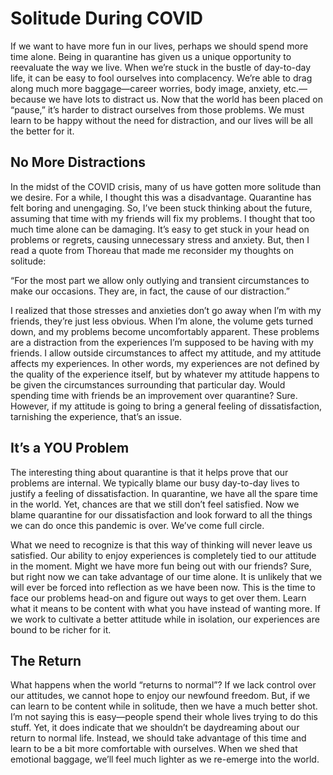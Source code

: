 # Solitude During COVID
If we want to have more fun in our lives, perhaps we should spend more time alone. Being in quarantine has given us a unique opportunity to reevaluate the way we live. When we’re stuck in the bustle of day-to-day life, it can be easy to fool ourselves into complacency. We’re able to drag along much more baggage—career worries, body image, anxiety, etc.—because we have lots to distract us. Now that the world has been placed on “pause,” it’s harder to distract ourselves from those problems. We must learn to be happy without the need for distraction, and our lives will be all the better for it.

## No More Distractions
In the midst of the COVID crisis, many of us have gotten more solitude than we desire. For a while, I thought this was a disadvantage. Quarantine has felt boring and unengaging. So, I’ve been stuck thinking about the future, assuming that time with my friends will fix my problems. I thought that too much time alone can be damaging. It’s easy to get stuck in your head on problems or regrets, causing unnecessary stress and anxiety. But, then I read a quote from Thoreau that made me reconsider my thoughts on solitude:

“For the most part we allow only outlying and transient circumstances to make our occasions. They are, in fact, the cause of our distraction.”

I realized that those stresses and anxieties don’t go away when I’m with my friends, they’re just less obvious. When I’m alone, the volume gets turned down, and my problems become uncomfortably apparent. These problems are a distraction from the experiences I’m supposed to be having with my friends. I allow outside circumstances to affect my attitude, and my attitude affects my experiences. In other words, my experiences are not defined by the quality of the experience itself, but by whatever my attitude happens to be given the circumstances surrounding that particular day. Would spending time with friends be an improvement over quarantine? Sure. However, if my attitude is going to bring a general feeling of dissatisfaction, tarnishing the experience, that’s an issue.

## It’s a YOU Problem
The interesting thing about quarantine is that it helps prove that our problems are internal. We typically blame our busy day-to-day lives to justify a feeling of dissatisfaction. In quarantine, we have all the spare time in the world. Yet, chances are that we still don’t feel satisfied. Now we blame quarantine for our dissatisfaction and look forward to all the things we can do once this pandemic is over. We’ve come full circle.

What we need to recognize is that this way of thinking will never leave us satisfied. Our ability to enjoy experiences is completely tied to our attitude in the moment. Might we have more fun being out with our friends? Sure, but right now we can take advantage of our time alone. It is unlikely that we will ever be forced into reflection as we have been now. This is the time to face our problems head-on and figure out ways to get over them. Learn what it means to be content with what you have instead of wanting more. If we work to cultivate a better attitude while in isolation, our experiences are bound to be richer for it.

## The Return
What happens when the world “returns to normal”? If we lack control over our attitudes, we cannot hope to enjoy our newfound freedom. But, if we can learn to be content while in solitude, then we have a much better shot. I’m not saying this is easy—people spend their whole lives trying to do this stuff. Yet, it does indicate that we shouldn’t be daydreaming about our return to normal life. Instead, we should take advantage of this time and learn to be a bit more comfortable with ourselves. When we shed that emotional baggage, we’ll feel much lighter as we re-emerge into the world.
